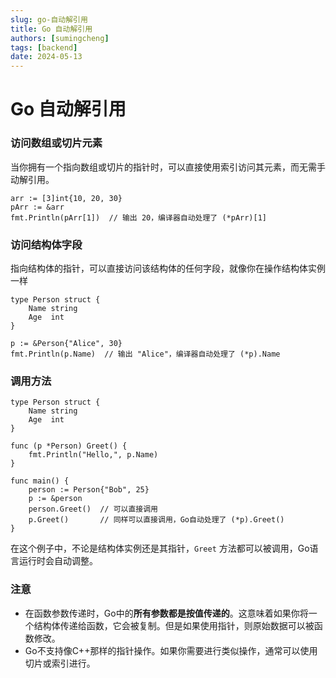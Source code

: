 ```yaml
---
slug: go-自动解引用
title: Go 自动解引用
authors: [sumingcheng]
tags: [backend]
date: 2024-05-13
---
```


# Go 自动解引用



 

### 访问数组或切片元素  

当你拥有一个指向数组或切片的指针时，可以直接使用索引访问其元素，而无需手动解引用。

```
arr := [3]int{10, 20, 30}
pArr := &arr
fmt.Println(pArr[1])  // 输出 20，编译器自动处理了 (*pArr)[1]

```
### 访问结构体字段  

指向结构体的指针，可以直接访问该结构体的任何字段，就像你在操作结构体实例一样

```
type Person struct {
    Name string
    Age  int
}
​
p := &Person{"Alice", 30}
fmt.Println(p.Name)  // 输出 "Alice"，编译器自动处理了 (*p).Name

```
### 调用方法  
```
type Person struct {
    Name string
    Age  int
}
​
func (p *Person) Greet() {
    fmt.Println("Hello,", p.Name)
}
​
func main() {
    person := Person{"Bob", 25}
    p := &person
    person.Greet()  // 可以直接调用
    p.Greet()       // 同样可以直接调用，Go自动处理了 (*p).Greet()
}

```

在这个例子中，不论是结构体实例还是其指针，`Greet` 方法都可以被调用，Go语言运行时会自动调整。

### 注意  

* 在函数参数传递时，Go中的**所有参数都是按值传递的**。这意味着如果你将一个结构体传递给函数，它会被复制。但是如果使用指针，则原始数据可以被函数修改。
* Go不支持像C++那样的指针操作。如果你需要进行类似操作，通常可以使用切片或索引进行。